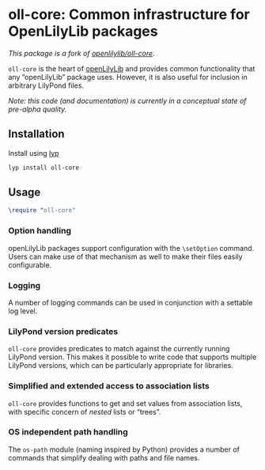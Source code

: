 # oll-core: Common infrastructure for OpenLilyLib packages 

_This package is a fork of [openlilylib/oll-core](https://github.com/openlilylib/oll-core)_.

`oll-core` is the heart of [openLilyLib](https://openlilylib.org) and provides common
functionality that any ”openLilyLib” package uses.  However, it is also useful for
inclusion in arbitrary LilyPond files.

*Note: this code (and documentation) is currently in a conceptual state of pre-alpha
quality.*

## Installation

Install using [lyp](https://github.com/noteflakes/lyp)

```bash
lyp install oll-core
```

## Usage

```lilypond
\require "oll-core"
```

### Option handling

openLilyLib packages support configuration with the `\setOption` command. Users can
make use of that mechanism as well to make their files easily configurable.

### Logging

A number of logging commands can be used in conjunction with a settable log level.

### LilyPond version predicates

`oll-core` provides predicates to match against the currently running LilyPond version.
This makes it possible to write code that supports multiple LilyPond versions, which
can be particularly appropriate for libraries.

### Simplified and extended access to association lists

`oll-core` provides functions to get and set values from association lists, with
specific concern of *nested* lists or “trees”.

### OS independent path handling

The `os-path` module (naming inspired by Python) provides a number of commands that simplify
dealing with paths and file names.